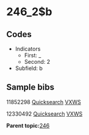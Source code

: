 # 246\_2$b

## Codes

-   Indicators
    -   First: \_
    -   Second: 2
-   Subfield: b

## Sample bibs

11852298 [Quicksearch](https://search.library.yale.edu/catalog/11852298) [VXWS](http://prodorbis.library.yale.edu:7014/vxws/GetHoldingsService?bibId=11852298)

12330492 [Quicksearch](https://search.library.yale.edu/catalog/12330492) [VXWS](http://prodorbis.library.yale.edu:7014/vxws/GetHoldingsService?bibId=12330492)

**Parent topic:**[246](../../tags/246/246.md)

